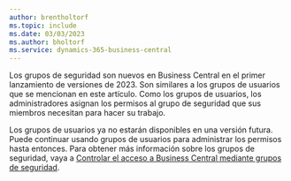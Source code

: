 ```yaml
---
author: brentholtorf
ms.topic: include
ms.date: 03/03/2023
ms.author: bholtorf
ms.service: dynamics-365-business-central
---
```


Los grupos de seguridad son nuevos en Business Central en el primer lanzamiento de versiones de 2023. Son similares a los grupos de usuarios que se mencionan en este artículo. Como los grupos de usuarios, los administradores asignan los permisos al grupo de seguridad que sus miembros necesitan para hacer su trabajo.

Los grupos de usuarios ya no estarán disponibles en una versión futura. Puede continuar usando grupos de usuarios para administrar los permisos hasta entonces. Para obtener más información sobre los grupos de seguridad, vaya a [Controlar el acceso a Business Central mediante grupos de seguridad](../ui-security-groups.md).
